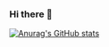 ### Hi there 👋

[![Anurag's GitHub stats](https://github-readme-stats.vercel.app/api?username=lebonq)](https://github.com/anuraghazra/github-readme-stats)
